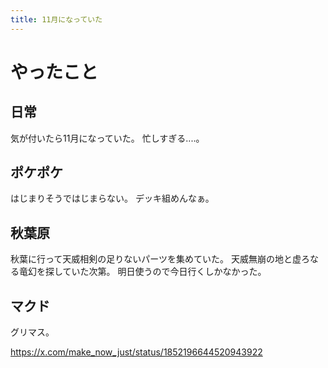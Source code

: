```yaml
---
title: 11月になっていた
---
```


# やったこと

## 日常

気が付いたら11月になっていた。
忙しすぎる‥‥。

## ポケポケ

はじまりそうではじまらない。
デッキ組めんなぁ。

## 秋葉原

秋葉に行って天威相剣の足りないパーツを集めていた。
天威無崩の地と虚ろなる竜幻を探していた次第。
明日使うので今日行くしかなかった。

## マクド

グリマス。

<https://x.com/make_now_just/status/1852196644520943922>
